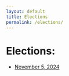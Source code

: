 ```yaml
---
layout: default
title: Elections
permalink: /elections/
---
```

# Elections:
- [November 5, 2024](2024-11-05/)